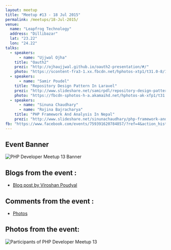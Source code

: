 ```yaml
---
layout: meetup
title: "Meetup #13 - 18 Jul 2015"
permalink: /meetups/18-Jul-2015/
venue:
  name: "Leapfrog Technology"
  address: "Dillibazar"
  lat: "23.22"
  lon: "24.22"
talks:
  - speakers:
      - name: "Ujjwal Ojha"
    title: "Oauth2"
    prezi: "http://ojhaujjwal.github.io/oauth2-presentation/#/"
    photo: "https://scontent-fra3-1.xx.fbcdn.net/hphotos-xtp1/t31.0-8/10380514_10204413762324886_1118680130607428515_o.jpg"
  - speakers:
      - name: "Samir Poudel"
    title: "Repository Design Pattern In Laravel"
    prezi: "http://www.slideshare.net/samirpdl/repository-design-pattern-in-laravel-samir-poudel"
    photo: "https://fbcdn-sphotos-h-a.akamaihd.net/hphotos-ak-xfp1/t31.0-8/11722419_10204413770005078_1809842792086672550_o.jpg"
  - speakers:
      - name: "Sinuna Chaudhary"
      - name: "Rojina Bajracharya"
    title: "PHP Framework And Analysis In Nepal"
    prezi: "http://www.slideshare.net/sinunachaudhary/php-framework-and-analysis-in-nepal"
fb: "https://www.facebook.com/events/759391620784857/?ref=4&action_history=null"
---
```


## Event Banner

![PHP Developer Meetup 13 Banner](https://fbcdn-sphotos-e-a.akamaihd.net/hphotos-ak-xft1/v/t1.0-9/11755807_10153144440577979_720318454118576274_n.jpg?oh=5c993485171f0b98c1eb76ccb8acc411&oe=5644EF4F&__gda__=1447628846_5163e27a396c83d1f4339b66ba3d54bd "PHP Developer Meetup 13 banner")


## Blogs from the event :

  - [Blog post by Viroshan Poudyal](http://bit.ly/1RMvKpI)

## Comments from the event :

  - [Photos](http://on.fb.me/1CTbgoi)

## Photos from the event:

![Participants of PHP Developer Meetup 13](https://scontent-ams3-1.xx.fbcdn.net/hphotos-xtf1/v/t1.0-9/11751784_10204413762604893_923957895667384596_n.jpg?oh=1628feff51e023350ceb07b00d0500e8&oe=56114C1B "Participants of PHP Developer Meetup 13")
